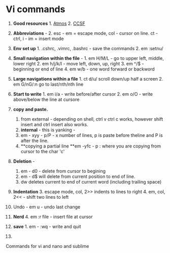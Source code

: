 # Vi commands
1. **Good resources**
		1. [Atmos](http://www.atmos.albany.edu/daes/atmclasses/atm350/vi_cheat_sheet.pdf)
		2. [CCSF](https://www.ccsf.edu/Pub/Fac/vi.html)
2. **Abbreviations** - 
	2. esc - em = escape mode, col - cursor on line.  ct - ctrl, i - im = insert mode
3.  **Env set up**
		1. .cshrc, .vimrc, .bashrc - save the commands
		2. em :setnu/
4. **Small navigation within the file** - 
		1. em H/M/L - go to upper left, middle, lower right
		2. em h/j/k/l - move left, down, up, right
		3. em ^/$ - beginning or end of line
		4. em w/b - one word forward or backword
5. **Large navigations within a file**
		1.  ct d/u/ scroll down/up half a screen
		2.  em G/nG/:n go to last/nth/nth line
6. **Start to write**
		1. em i/a - write before/after cursor
		2. em o/O - write above/below the line at cursore

7. **copy and paste.**  
	1. from external - depending on shell, ctrl v ctrl c works, however shift insert and ctrl insert also works. 
	2. **internal** - this is yanking - 
	3. em - xyy - p/P - x number of lines, p is paste before theline and P is after the line. 
	4. **copying a partial line **em -yfc - p : where you are copying from cursor to the char 'c'
8. **Deletion** - 
	1. em - d0 - delete from cursor to begining
	2. em - d$ will delete from current position to end of line.
	3. dw deletes current to end of current word (including trailing space) 
9. **Indentation**
	3. escape mode, col, 2>> indents to lines to right
	4. em, col, 2<< - shift two lines to left
10. Undo - em u - undo last change
11. **Nerd**
		4. em :r file - insert file at cursor 
12.  **save**
	1. em - :wq - write and quit
14. 
Commands for vi and nano and sublime


<!--stackedit_data:
eyJoaXN0b3J5IjpbLTE3NTMzMzQ1MjgsMTA2NDc1NTgwOF19
-->